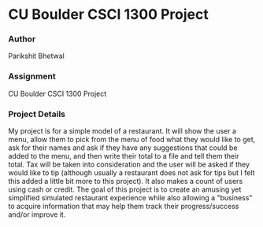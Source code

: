 CU Boulder CSCI 1300 Project
======================
### Author
Parikshit Bhetwal
### Assignment
CU Boulder CSCI 1300 Project
### Project Details 
My project is for a simple model of a restaurant. It will show the user a menu, allow them to pick from the menu of food what
they would like to get, ask for their names and ask if they have any suggestions that could be added to the menu, and then write their total to a file and tell them their total. Tax will be taken into consideration and the user will be asked if they would like to tip (although usually a restaurant does not ask for tips but I felt this added a little bit more to this project). It also makes a count of users using cash or credit. The goal of this project is to create an amusing yet simplified simulated restaurant experience while also allowing a "business" to acquire information that may help them track their progress/success and/or improve it.
